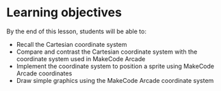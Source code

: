 # Learning objectives
By the end of this lesson, students will be able to:
- Recall the Cartesian coordinate system
- Compare and contrast the Cartesian coordinate system with the coordinate system used in MakeCode Arcade
- Implement the coordinate system to position a sprite using MakeCode Arcade coordinates
- Draw simple graphics using the MakeCode Arcade coordinate system

